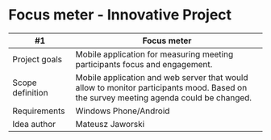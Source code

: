 Focus meter - Innovative Project
==========

|     #1           | Focus meter           | 
| ---------------- | ------------- | 
| Project goals    | Mobile application for measuring meeting participants focus and engagement. | 
| Scope definition | Mobile application and web server that would allow to monitor participants mood. Based on the survey meeting agenda could be changed.      |   
| Requirements     | Windows Phone/Android      |   
| Idea author      | Mateusz Jaworski     |   

